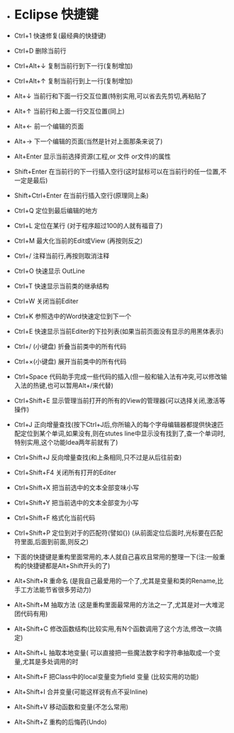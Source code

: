 - # Eclipse 快捷键

- Ctrl+1 快速修复(最经典的快捷键)

- Ctrl+D 删除当前行

- Ctrl+Alt+↓ 复制当前行到下一行(复制增加)

- Ctrl+Alt+↑ 复制当前行到上一行(复制增加)

- Alt+↓ 当前行和下面一行交互位置(特别实用,可以省去先剪切,再粘贴了

- Alt+↑ 当前行和上面一行交互位置(同上)

- Alt+← 前一个编辑的页面

- Alt+→ 下一个编辑的页面(当然是针对上面那条来说了)

- Alt+Enter 显示当前选择资源(工程,or 文件 or文件)的属性

- Shift+Enter 在当前行的下一行插入空行(这时鼠标可以在当前行的任一位置,不一定是最后)

- Shift+Ctrl+Enter 在当前行插入空行(原理同上条)

- Ctrl+Q 定位到最后编辑的地方

- Ctrl+L 定位在某行 (对于程序超过100的人就有福音了)

- Ctrl+M 最大化当前的Edit或View (再按则反之)

- Ctrl+/ 注释当前行,再按则取消注释

- Ctrl+O 快速显示 OutLine

- Ctrl+T 快速显示当前类的继承结构

- Ctrl+W 关闭当前Editer

- Ctrl+K 参照选中的Word快速定位到下一个

- Ctrl+E 快速显示当前Editer的下拉列表(如果当前页面没有显示的用黑体表示)

- Ctrl+/ (小键盘) 折叠当前类中的所有代码

- Ctrl+×(小键盘) 展开当前类中的所有代码

- Ctrl+Space 代码助手完成一些代码的插入(但一般和输入法有冲突,可以修改输入法的热键,也可以暂用Alt+/来代替)

- Ctrl+Shift+E 显示管理当前打开的所有的View的管理器(可以选择关闭,激活等操作)

- Ctrl+J 正向增量查找(按下Ctrl+J后,你所输入的每个字母编辑器都提供快速匹配定位到某个单词,如果没有,则在stutes line中显示没有找到了,查一个单词时,特别实用,这个功能Idea两年前就有了)

- Ctrl+Shift+J 反向增量查找(和上条相同,只不过是从后往前查)

- Ctrl+Shift+F4 关闭所有打开的Editer

- Ctrl+Shift+X 把当前选中的文本全部变味小写

- Ctrl+Shift+Y 把当前选中的文本全部变为小写

- Ctrl+Shift+F 格式化当前代码

- Ctrl+Shift+P 定位到对于的匹配符(譬如{}) (从前面定位后面时,光标要在匹配符里面,后面到前面,则反之)

- 下面的快捷键是重构里面常用的,本人就自己喜欢且常用的整理一下(注:一般重构的快捷键都是Alt+Shift开头的了)

- Alt+Shift+R 重命名 (是我自己最爱用的一个了,尤其是变量和类的Rename,比手工方法能节省很多劳动力)

- Alt+Shift+M 抽取方法 (这是重构里面最常用的方法之一了,尤其是对一大堆泥团代码有用)

- Alt+Shift+C 修改函数结构(比较实用,有N个函数调用了这个方法,修改一次搞定)

- Alt+Shift+L 抽取本地变量( 可以直接把一些魔法数字和字符串抽取成一个变量,尤其是多处调用的时

- Alt+Shift+F 把Class中的local变量变为field 变量 (比较实用的功能)

- Alt+Shift+I 合并变量(可能这样说有点不妥Inline)

- Alt+Shift+V 移动函数和变量(不怎么常用)

- Alt+Shift+Z 重构的后悔药(Undo)